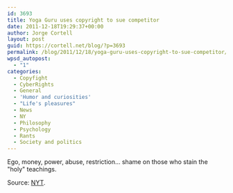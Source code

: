 ```yaml
---
id: 3693
title: Yoga Guru uses copyright to sue competitor
date: 2011-12-18T19:29:37+00:00
author: Jorge Cortell
layout: post
guid: https://cortell.net/blog/?p=3693
permalink: /blog/2011/12/18/yoga-guru-uses-copyright-to-sue-competitor/
wpsd_autopost:
  - "1"
categories:
  - Copyfight
  - CyberRights
  - General
  - 'Humor and curiosities'
  - "Life's pleasures"
  - News
  - NY
  - Philosophy
  - Psychology
  - Rants
  - Society and politics
---
```

Ego, money, power, abuse, restriction... shame on those who stain the "holy" teachings.

Source: <a title="New York Times" href="https://query.nytimes.com/gst/fullpage.html?res=9C02E6D81439F931A35751C1A9679D8B63&ref=yoga" target="_blank">NYT</a>.